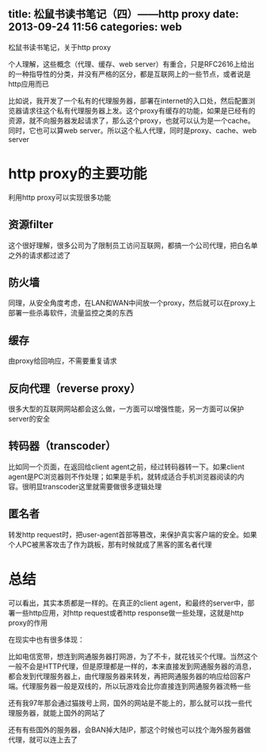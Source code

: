 title: 松鼠书读书笔记（四）——http proxy
date: 2013-09-24 11:56
categories: web
---
松鼠书读书笔记，关于http proxy
<!--more-->

个人理解，这些概念（代理、缓存、web server）有重合，只是RFC2616上给出的一种指导性的分类，并没有严格的区分，都是互联网上的一些节点，或者说是http应用而已

比如说，我开发了一个私有的代理服务器，部署在internet的入口处，然后配置浏览器请求往这个私有代理服务器上发。这个proxy有缓存的功能，如果是已经有的资源，就不向服务器发起请求了，那么这个proxy，也就可以认为是一个cache。同时，它也可以算web server。所以这个私人代理，同时是proxy、cache、web server 

# http proxy的主要功能
 
利用http proxy可以实现很多功能

## 资源filter 

这个很好理解，很多公司为了限制员工访问互联网，都搞一个公司代理，把白名单之外的请求都过滤了 

## 防火墙

同理，从安全角度考虑，在LAN和WAN中间放一个proxy，然后就可以在proxy上部署一些杀毒软件，流量监控之类的东西 

## 缓存
 
由proxy给回响应，不需要重复请求

## 反向代理（reverse proxy） 

很多大型的互联网网站都会这么做，一方面可以增强性能，另一方面可以保护server的安全 

## 转码器（transcoder）

比如同一个页面，在返回给client agent之前，经过转码器转一下。如果client agent是PC浏览器则不作处理；如果是手机，就转成适合手机浏览器阅读的内容。很明显transcoder这里就需要做很多逻辑处理 

## 匿名者 

转发http request时，把user-agent首部等篡改，来保护真实客户端的安全。如果个人PC被黑客攻击了作为跳板，那有时候就成了黑客的匿名者代理 

# 总结

可以看出，其实本质都是一样的。在真正的client agent，和最终的server中，部署一些http应用，对http request或者http response做一些处理，这就是http proxy的作用 

在现实中也有很多体现：

比如电信宽带，想连到网通服务器打网游，为了不卡，就花钱买个代理。当然这个一般不会是HTTP代理，但是原理都是一样的，本来直接发到网通服务器的消息，都会发到代理服务器上，由代理服务器来转发，再把网通服务器的响应给回客户端。代理服务器一般是双线的，所以玩游戏会比你直接连到网通服务器流畅一些 

还有我97年那会通过猫拨号上网，国外的网站是不能上的，那么就可以找一些代理服务器，就能上国外的网站了 

还有有些国外的服务器，会BAN掉大陆IP，那这个时候也可以找个海外服务器做代理，就可以连上去了